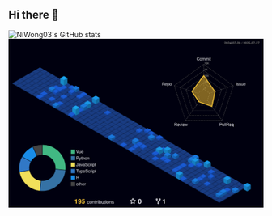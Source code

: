 ## Hi there 👋

![NiWong03's GitHub stats](https://github-readme-stats.vercel.app/api?username=niwong03&show_icons=true&theme=tokyonight)
<img src="./profile-3d-contrib/profile-night-view.svg" width="550"/>
<!--
**NiWong03/NiWong03** is a ✨ _special_ ✨ repository because its `README.md` (this file) appears on your GitHub profile.

Here are some ideas to get you started:

- 🔭 I’m currently working on ...
- 🌱 I’m currently learning ...
- 👯 I’m looking to collaborate on ...
- 🤔 I’m looking for help with ...
- 💬 Ask me about ...
- 📫 How to reach me: ...
- 😄 Pronouns: ...
- ⚡ Fun fact: ...
-->
